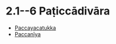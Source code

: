 

# 2.1--6 Paṭiccādivāra

* [Paccayacatukka](2.1--6/Paccayacatukka.md)
* [Paccanīya](2.1--6/Paccaniya.md)



